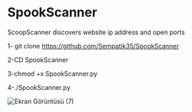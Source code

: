 # SpookScanner
ScoopScanner discovers website ip address and open ports



1- git clone https://github.com/Sempatik35/SpookScanner

2-CD SpookScanner 

3-chmod +x SpookScanner.py

4-./SpookScanner.py



![Ekran Görüntüsü (7)](https://user-images.githubusercontent.com/86168164/143719723-b3dd758b-9904-4ce7-b8a6-daaab9fee8f0.png)
